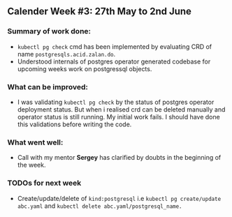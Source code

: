 ## Calender Week #3: 27th May to 2nd June

### Summary of work done: 

- ```kubectl pg check``` cmd has been implemented by evaluating CRD of name ```postgresqls.acid.zalan.do```.
- Understood internals of postgres operator generated codebase for upcoming weeks work on postgressql objects.

### What can be improved:

 - I was validating ```kubectl pg check``` by the status of postgres operator deployment status. But when i realised crd can be deleted manually and operator status is still running. My initial work fails. I should have done this validations before writing the code.

### What went well:

- Call with my mentor <strong>Sergey</strong>
has clarified by doubts in the beginning of the week.
  

### TODOs for next week

- Create/update/delete of ```kind:postgresql``` i.e ```kubectl pg create/update abc.yaml``` and 
   ```kubectl delete abc.yaml/postgresql_name.```
